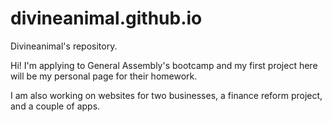 divineanimal.github.io
======================

Divineanimal's repository.

Hi! I'm applying to General Assembly's bootcamp and my first project here will be my personal page for their homework.

I am also working on websites for two businesses, a finance reform project, and a couple of apps.


